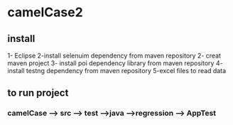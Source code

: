 # camelCase2


## install 

1- Eclipse 
2-install selenuim dependency from maven repository
2- creat maven project 
3- install poi dependency library from maven repository
4- install testng dependency from maven  repository
5-excel files to read data 



## to run project 

  ###    camelCase  --> src -->  test  -->java  -->regression  --> AppTest  


